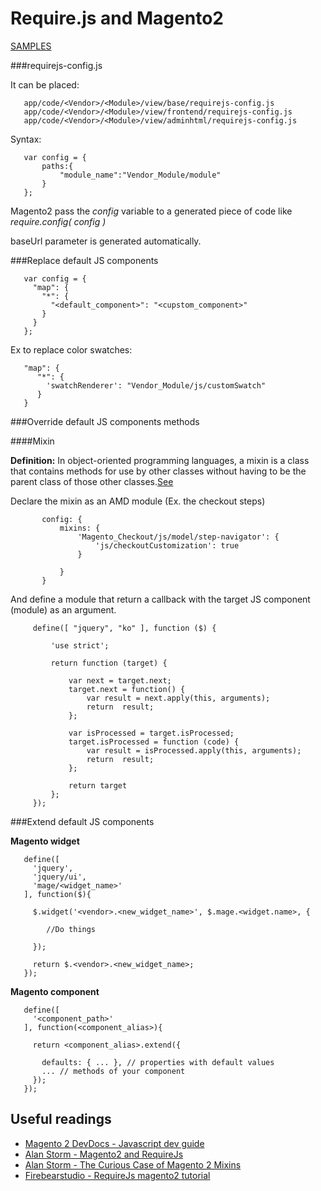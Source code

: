 # Require.js and Magento2

[SAMPLES ](https://github.com/nuovecode/all-about-requirejs/blob/master/doc/MAGE2.md)


###requirejs-config.js

It can be placed:

       app/code/<Vendor>/<Module>/view/base/requirejs-config.js    
       app/code/<Vendor>/<Module>/view/frontend/requirejs-config.js    
       app/code/<Vendor>/<Module>/view/adminhtml/requirejs-config.js
         
Syntax:

       var config = {
           paths:{
               "module_name":"Vendor_Module/module"
           }
       };
       
Magento2 pass the _config_ variable to a generated piece of code like _require.config( config )_
 
baseUrl parameter is generated automatically.

###Replace default JS components

       var config = {
         "map": {
           "*": {
             "<default_component>": "<cupstom_component>"
           }
         }
       };
       
Ex to replace color swatches:
       
       "map": {
          "*": {
            'swatchRenderer': "Vendor_Module/js/customSwatch"
          }
       }    
       
       
###Override default JS components methods   
   
####Mixin   

**Definition:** In object-oriented programming languages, a mixin is a class that contains methods for use by other classes without having to be the parent class of those other classes.[See](https://en.wikipedia.org/wiki/Mixin)

Declare the mixin as an AMD module (Ex. the checkout steps)
       
           config: {
               mixins: {
                   'Magento_Checkout/js/model/step-navigator': {
                       'js/checkoutCustomization': true
                   }
       
               }
           }
            
And define a module that return a callback with the target JS component (module) as an argument.

         
         define([ "jquery", "ko" ], function ($) {
             
             'use strict';
                  
             return function (target) {
         
                 var next = target.next;
                 target.next = function() {
                     var result = next.apply(this, arguments);
                     return  result;
                 };
         
                 var isProcessed = target.isProcessed;
                 target.isProcessed = function (code) {
                     var result = isProcessed.apply(this, arguments);
                     return  result;
                 };
         
                 return target
             };        
         });
            
###Extend default JS components 

**Magento widget**

       define([
         'jquery',
         'jquery/ui',
         'mage/<widget_name>' 
       ], function($){
        
         $.widget('<vendor>.<new_widget_name>', $.mage.<widget.name>, { 
            
            //Do things
            
         });
        
         return $.<vendor>.<new_widget_name>;
       });

**Magento component**

       define([
         '<component_path>' 
       ], function(<component_alias>){
        
         return <component_alias>.extend({
        
           defaults: { ... }, // properties with default values
           ... // methods of your component
         });
       });       


## Useful readings

* [Magento 2 DevDocs - Javascript dev guide ](http://devdocs.magento.com/guides/v2.1/javascript-dev-guide/bk-javascript-dev-guide.html)
* [Alan Storm - Magento2 and RequireJs ](http://alanstorm.com/magento_2_and_requirejs/)
* [Alan Storm - The Curious Case of Magento 2 Mixins ](http://alanstorm.com/the-curious-case-of-magento-2-mixins/)
* [Firebearstudio - RequireJs magento2 tutorial](https://firebearstudio.com/blog/advanced-development-with-requirejs-magento-2-tutorial.html)
